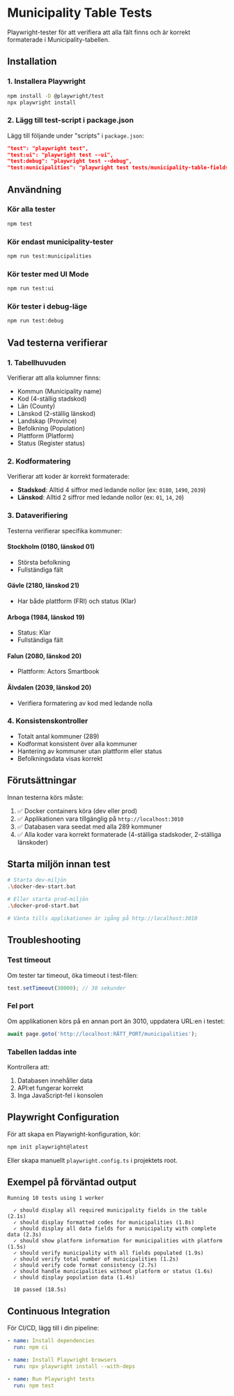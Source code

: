 # Municipality Table Tests

Playwright-tester för att verifiera att alla fält finns och är korrekt formaterade i Municipality-tabellen.

## Installation

### 1. Installera Playwright

```bash
npm install -D @playwright/test
npx playwright install
```

### 2. Lägg till test-script i package.json

Lägg till följande under "scripts" i `package.json`:

```json
"test": "playwright test",
"test:ui": "playwright test --ui",
"test:debug": "playwright test --debug",
"test:municipalities": "playwright test tests/municipality-table-fields.spec.ts"
```

## Användning

### Kör alla tester

```bash
npm test
```

### Kör endast municipality-tester

```bash
npm run test:municipalities
```

### Kör tester med UI Mode

```bash
npm run test:ui
```

### Kör tester i debug-läge

```bash
npm run test:debug
```

## Vad testerna verifierar

### 1. **Tabellhuvuden**
Verifierar att alla kolumner finns:
- Kommun (Municipality name)
- Kod (4-ställig stadskod)
- Län (County)
- Länskod (2-ställig länskod)
- Landskap (Province)
- Befolkning (Population)
- Plattform (Platform)
- Status (Register status)

### 2. **Kodformatering**
Verifierar att koder är korrekt formaterade:
- **Stadskod**: Alltid 4 siffror med ledande nollor (ex: `0180`, `1490`, `2039`)
- **Länskod**: Alltid 2 siffror med ledande nollor (ex: `01`, `14`, `20`)

### 3. **Dataverifiering**
Testerna verifierar specifika kommuner:

#### Stockholm (0180, länskod 01)
- Största befolkning
- Fullständiga fält

#### Gävle (2180, länskod 21)
- Har både plattform (FRI) och status (Klar)

#### Arboga (1984, länskod 19)
- Status: Klar
- Fullständiga fält

#### Falun (2080, länskod 20)
- Plattform: Actors Smartbook

#### Älvdalen (2039, länskod 20)
- Verifiera formatering av kod med ledande nolla

### 4. **Konsistenskontroller**
- Totalt antal kommuner (289)
- Kodformat konsistent över alla kommuner
- Hantering av kommuner utan plattform eller status
- Befolkningsdata visas korrekt

## Förutsättningar

Innan testerna körs måste:
1. ✅ Docker containers köra (dev eller prod)
2. ✅ Applikationen vara tillgänglig på `http://localhost:3010`
3. ✅ Databasen vara seedat med alla 289 kommuner
4. ✅ Alla koder vara korrekt formaterade (4-ställiga stadskoder, 2-ställiga länskoder)

## Starta miljön innan test

```bash
# Starta dev-miljön
.\docker-dev-start.bat

# Eller starta prod-miljön
.\docker-prod-start.bat

# Vänta tills applikationen är igång på http://localhost:3010
```

## Troubleshooting

### Test timeout
Om tester tar timeout, öka timeout i test-filen:
```typescript
test.setTimeout(30000); // 30 sekunder
```

### Fel port
Om applikationen körs på en annan port än 3010, uppdatera URL:en i testet:
```typescript
await page.goto('http://localhost:RÄTT_PORT/municipalities');
```

### Tabellen laddas inte
Kontrollera att:
1. Databasen innehåller data
2. API:et fungerar korrekt
3. Inga JavaScript-fel i konsolen

## Playwright Configuration

För att skapa en Playwright-konfiguration, kör:

```bash
npm init playwright@latest
```

Eller skapa manuellt `playwright.config.ts` i projektets root.

## Exempel på förväntad output

```
Running 10 tests using 1 worker

  ✓ should display all required municipality fields in the table (2.1s)
  ✓ should display formatted codes for municipalities (1.8s)
  ✓ should display all data fields for a municipality with complete data (2.3s)
  ✓ should show platform information for municipalities with platform (1.5s)
  ✓ should verify municipality with all fields populated (1.9s)
  ✓ should verify total number of municipalities (1.2s)
  ✓ should verify code format consistency (2.7s)
  ✓ should handle municipalities without platform or status (1.6s)
  ✓ should display population data (1.4s)

  10 passed (18.5s)
```

## Continuous Integration

För CI/CD, lägg till i din pipeline:

```yaml
- name: Install dependencies
  run: npm ci

- name: Install Playwright browsers
  run: npx playwright install --with-deps

- name: Run Playwright tests
  run: npm test
```

